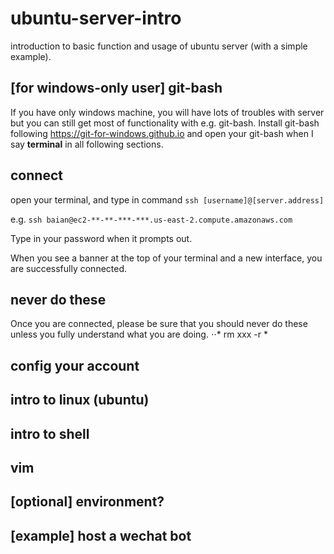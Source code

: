# ubuntu-server-intro

introduction to basic function and usage of ubuntu server (with a simple example).

## [for windows-only user] git-bash
If you have only windows machine, you will have lots of troubles with server but you can still get most of functionality with e.g. git-bash. Install git-bash following https://git-for-windows.github.io and open your git-bash when I say **terminal** in all following sections.

## connect
open your terminal, and type in command `ssh [username]@[server.address]`

e.g. `ssh baian@ec2-**-**-***-***.us-east-2.compute.amazonaws.com`

Type in your password when it prompts out.

When you see a banner at the top of your terminal and a new interface, you are successfully connected.

## never do these
Once you are connected, please be sure that you should never do these unless you fully understand what you are doing.
⋅⋅* rm xxx -r *

## config your account

## intro to linux (ubuntu)

## intro to shell

## vim

## [optional] environment?

## [example] host a wechat bot
